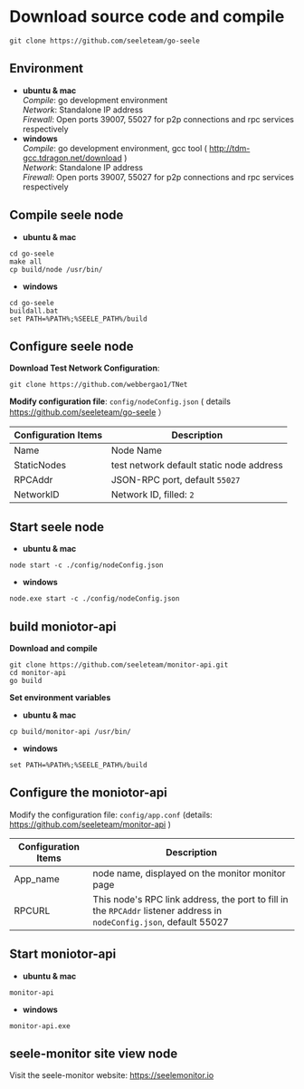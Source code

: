 # Download source code and compile
```
git clone https://github.com/seeleteam/go-seele
```

## Environment
- **ubuntu & mac**  
*Compile*: go development environment  
*Network*: Standalone IP address  
*Firewall*: Open ports 39007, 55027 for p2p connections and rpc services respectively  
- **windows**  
*Compile*: go development environment, gcc tool ( http://tdm-gcc.tdragon.net/download )  
*Network*: Standalone IP address  
*Firewall*: Open ports 39007, 55027 for p2p connections and rpc services respectively   

## Compile seele node
- **ubuntu & mac**
```
cd go-seele
make all
cp build/node /usr/bin/
```
- **windows**
```
cd go-seele
buildall.bat
set PATH=%PATH%;%SEELE_PATH%/build
```

## Configure seele node
**Download Test Network Configuration**:
```
git clone https://github.com/webbergao1/TNet
```
**Modify configuration file**: `config/nodeConfig.json` ( details https://github.com/seeleteam/go-seele ）

| Configuration Items | Description |
| ----------- | --------- |
| Name | Node Name |
| StaticNodes | test network default static node address |
| RPCAddr | JSON-RPC port, default `55027` |
| NetworkID | Network ID, filled: `2` |


## Start seele node
- **ubuntu & mac**
```
node start -c ./config/nodeConfig.json
```
- **windows**
```
node.exe start -c ./config/nodeConfig.json
```

## build moniotor-api
**Download and compile**
```
git clone https://github.com/seeleteam/monitor-api.git
cd monitor-api
go build
```

**Set environment variables**

- **ubuntu & mac**
            
```
cp build/monitor-api /usr/bin/
```

- **windows**

```
set PATH=%PATH%;%SEELE_PATH%/build
```


## Configure the moniotor-api

Modify the configuration file: `config/app.conf` (details: https://github.com/seeleteam/monitor-api )


| Configuration Items | Description |
| ----------- | --------- |
| App_name | node name, displayed on the monitor monitor page |
| RPCURL | This node's RPC link address, the port to fill in the `RPCAddr` listener address in `nodeConfig.json`, default 55027



## Start moniotor-api

- **ubuntu & mac**

```
monitor-api
```

- **windows**

```
monitor-api.exe
```

## seele-monitor site view node
Visit the seele-monitor website: https://seelemonitor.io